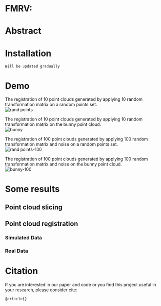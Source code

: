 # FMRV: 




# Abstract




# Installation
```
Will be updated gradually
```

# Demo
The registration of 10 point clouds generated by applying 10 random transformation matrix on a random points set.<br>
![rand points](https://user-images.githubusercontent.com/39451786/201472756-26019800-e315-4aa6-8077-c6bb33d8584f.gif)

The registration of 10 point clouds generated by applying 10 random transformation matrix on the bunny point cloud.<br>
![bunny](https://user-images.githubusercontent.com/39451786/201472794-94980055-c079-4de3-a136-00c09673f7d0.gif)

The registration of 100 point clouds generated by applying 100 random transformation matrix and noise on a random points set.<br>
![rand points-100](https://user-images.githubusercontent.com/39451786/201561481-faa91e6e-3066-4d14-994a-b1f8c017697c.gif)

The registration of 100 point clouds generated by applying 100 random transformation matrix and noise on the bunny point cloud.<br>
![bunny-100](https://user-images.githubusercontent.com/39451786/201561500-bf13d4a4-3af1-4594-a300-3262136907fc.gif)


# Some results
## Point cloud slicing




## Point cloud registration


###  Simulated Data

### Real Data


# Citation
If you are interested in our paper and code or you find this project useful in your research, please consider cite:<br>
```
@article{}
```

